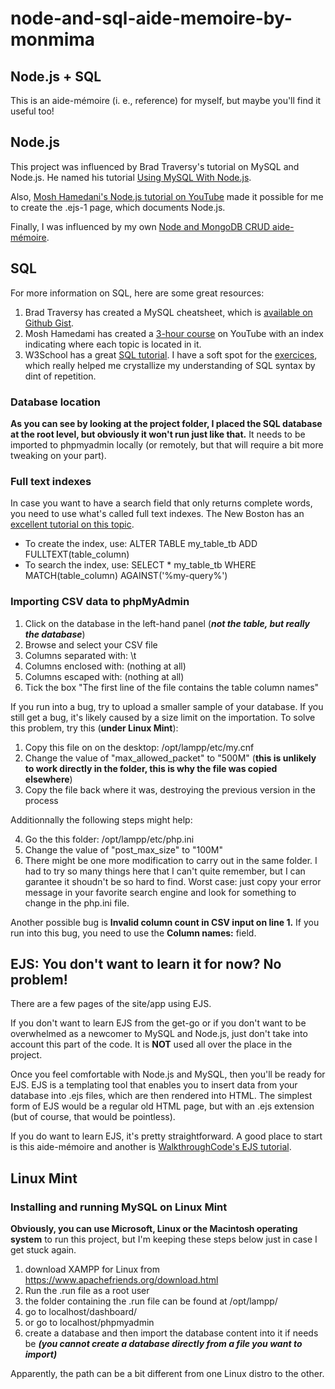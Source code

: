 # node-and-sql-aide-memoire-by-monmima

## Node.js + SQL

This is an aide-mémoire (i. e., reference) for myself, but maybe you'll find it useful too!

## Node.js

This project was influenced by Brad Traversy's tutorial on MySQL and Node.js. He named his tutorial [Using MySQL With Node.js](https://www.youtube.com/watch?v=EN6Dx22cPRI).

Also, [Mosh Hamedani's Node.js tutorial on YouTube](https://www.youtube.com/watch?v=TlB_eWDSMt4) made it possible for me to create the .ejs-1 page, which documents Node.js.

Finally, I was influenced by my own [Node and MongoDB CRUD aide-mémoire](https://github.com/monmima/node-and-mongodb-crud-aide-memoire-by-monmima).


## SQL

For more information on SQL, here are some great resources:

1. Brad Traversy has created a MySQL cheatsheet, which is [available on Github Gist](https://gist.github.com/bradtraversy/c831baaad44343cc945e76c2e30927b3).
2. Mosh Hamedami has created a [3-hour course](https://www.youtube.com/watch?v=7S_tz1z_5bA) on YouTube with an index indicating where each topic is located in it.
3. W3School has a great [SQL tutorial](https://www.w3schools.com/sql/). I have a soft spot for the [exercices](https://www.w3schools.com/sql/sql_exercises.asp), which really helped me crystallize my understanding of SQL syntax by dint of repetition.

### Database location

**As you can see by looking at the project folder, I placed the SQL database at the root level, but obviously it won't run just like that.** It needs to be imported to phpmyadmin locally (or remotely, but that will require a bit more tweaking on your part).

### Full text indexes

In case you want to have a search field that only returns complete words, you need to use what's called full text indexes. The New Boston has an [excellent tutorial on this topic](https://www.youtube.com/watch?v=d--v0NhjIfc).

- To create the index, use: ALTER TABLE my_table_tb ADD FULLTEXT(table_column)
- To search the index, use: SELECT * my_table_tb WHERE MATCH(table_column) AGAINST('%my-query%')

### Importing CSV data to phpMyAdmin

1. Click on the database in the left-hand panel (***not the table, but really the database***)
2. Browse and select your CSV file
3. Columns separated with: \t
4. Columns enclosed with: (nothing at all)
5. Columns escaped with: (nothing at all)
6. Tick the box "The first line of the file contains the table column names"

If you run into a bug, try to upload a smaller sample of your database. If you still get a bug, it's likely caused by a size limit on the importation. To solve this problem, try this (**under Linux Mint**):

1. Copy this file on on the desktop: /opt/lampp/etc/my.cnf
2. Change the value of "max_allowed_packet" to "500M" (**this is unlikely to work directly in the folder, this is why the file was copied elsewhere**)
3. Copy the file back where it was, destroying the previous version in the process

Additionnally the following steps might help:

4. Go the this folder: /opt/lampp/etc/php.ini
5. Change the value of "post_max_size" to "100M"
6. There might be one more modification to carry out in the same folder. I had to try so many things here that I can't quite remember, but I can garantee it shoudn't be so hard to find. Worst case: just copy your error message in your favorite search engine and look for something to change in the php.ini file.

Another possible bug is **Invalid column count in CSV input on line 1.** If you run into this bug, you need to use the **Column names:** field.

## EJS: You don't want to learn it for now? No problem!

There are a few pages of the site/app using EJS.

If you don't want to learn EJS from the get-go or if you don't want to be overwhelmed as a newcomer to MySQL and Node.js, just don't take into account this part of the code. It is **NOT** used all over the place in the project.

Once you feel comfortable with Node.js and MySQL, then you'll be ready for EJS. EJS is a templating tool that enables you to insert data from your database into .ejs files, which are then rendered into HTML. The simplest form of EJS would be a regular old HTML page, but with an .ejs extension (but of course, that would be pointless).

If you do want to learn EJS, it's pretty straightforward. A good place to start is this aide-mémoire and another is [WalkthroughCode's EJS tutorial](https://github.com/monmima/node-ejs-tutorial-by-walkthroughcode).

## Linux Mint

### Installing and running MySQL on Linux Mint

**Obviously, you can use Microsoft, Linux or the Macintosh operating system** to run this project, but I'm keeping these steps below just in case I get stuck again.

1. download XAMPP for Linux from https://www.apachefriends.org/download.html
2. Run the .run file as a root user
3. the folder containing the .run file can be found at /opt/lampp/
4. go to localhost/dashboard/
5. or go to localhost/phpmyadmin
6. create a database and then import the database content into it if needs be ***(you cannot create a database directly from a file you want to import)***

Apparently, the path can be a bit different from one Linux distro to the other.